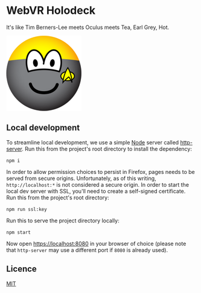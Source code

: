 # WebVR Holodeck

It's like Tim Berners-Lee meets Oculus meets Tea, Earl Grey, Hot.

![Star Trek](images/startrek.png?raw=true "Star Trek")


## Local development

To streamline local development, we use a simple [Node](https://nodejs.org/) server called [http-server](https://www.npmjs.com/package/http-server). Run this from the project's root directory to install the dependency:

    npm i

In order to allow permission choices to persist in Firefox, pages needs to be served from secure origins. Unfortunately, as of this writing, `http://localhost:*` is not considered a secure origin. In order to start the local dev server with SSL, you'll need to create a self-signed certificate. Run this from the project's root directory:

    npm run ssl:key

Run this to serve the project directory locally:

    npm start

Now open [https://localhost:8080](https://localhost:8080) in your browser of choice (please note that `http-server` may use a different port if `8080` is already used).


## Licence

[MIT](LICENCE)

